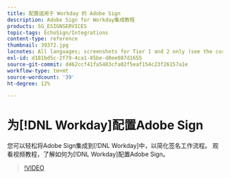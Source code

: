 ```yaml
---
title: 配置适用于 Workday 的 Adobe Sign
description: Adobe Sign for Workday集成教程
products: SG_ESIGNSERVICES
topic-tags: EchoSign/Integrations
content-type: reference
thumbnail: 39372.jpg
locnotes: All languages; screenshots for Tier 1 and 2 only (see the currently published localized page for guidance)
exl-id: d181bd5c-2f79-4ca1-85be-d0ee087d1655
source-git-commit: d462ccf41fa5483cfa02f5eaf154c23f26157a1e
workflow-type: tm+mt
source-wordcount: '39'
ht-degree: 12%

---
```


# 为[!DNL Workday]配置Adobe Sign

您可以轻松将Adobe Sign集成到[!DNL Workday]中，以简化签名工作流程。 观看视频教程，了解如何为[!DNL Workday]配置Adobe Sign。

>[!VIDEO](https://video.tv.adobe.com/v/39372?hidetitle=true)
